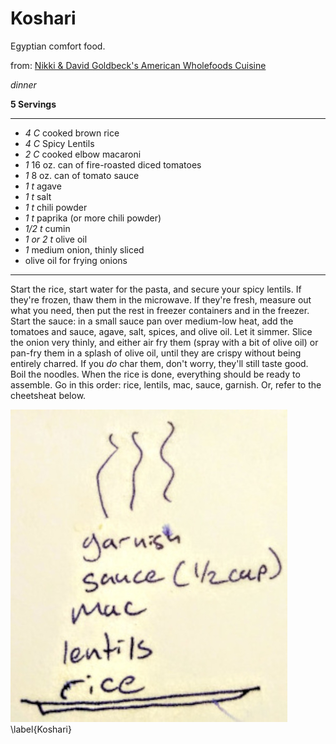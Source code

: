 # Koshari

Egyptian comfort food.

from: [Nikki & David Goldbeck's American Wholefoods Cuisine](https://isbn.nu/0452262801)

*dinner*

**5 Servings**

---

- *4 C* cooked brown rice
- *4 C* Spicy Lentils
- *2 C* cooked elbow macaroni
- *1* 16 oz. can of fire-roasted diced tomatoes
- *1* 8 oz. can of tomato sauce
- *1 t* agave
- *1 t* salt
- *1 t* chili powder
- *1 t* paprika (or more chili powder)
- *1/2 t* cumin
- *1 or 2 t* olive oil
- *1* medium onion, thinly sliced
- olive oil for frying onions

---

Start the rice, start water for the pasta, and secure your spicy lentils. If 
they're frozen, thaw them in the microwave. If they're fresh, measure out what 
you need, then put the rest in freezer containers and in the freezer. Start the 
sauce: in a small sauce pan over medium-low heat, add the tomatoes and sauce, 
agave, salt, spices, and olive oil. Let it simmer. Slice the onion very thinly, 
and either air fry them (spray with a bit of olive oil) or pan-fry them in a 
splash of olive oil, until they are crispy without being entirely charred. If 
you *do* char them, don't worry, they'll still taste good. Boil the noodles.
When the rice is done, everything should be ready to assemble. Go in this order:
rice, lentils, mac, sauce, garnish. Or, refer to the cheetsheat below.

![Koshari Cheat Sheet](./images/koshari-cheatsheet.jpg)
\label{Koshari}
